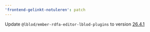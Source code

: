 ```yaml
---
'frontend-gelinkt-notuleren': patch
---
```


Update `@lblod/ember-rdfa-editor-lblod-plugins` to version [26.4.1](https://github.com/lblod/ember-rdfa-editor-lblod-plugins/releases/tag/v26.4.1)
